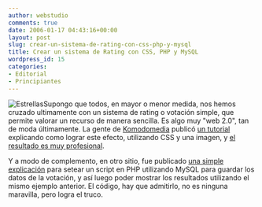 ```yaml
---
author: webstudio
comments: true
date: 2006-01-17 04:43:16+00:00
layout: post
slug: crear-un-sistema-de-rating-con-css-php-y-mysql
title: Crear un sistema de Rating con CSS, PHP y MySQL
wordpress_id: 15
categories:
- Editorial
- Principiantes
---
```


![Estrellas](/images/3_big_stars.gif)Supongo que todos, en mayor o menor medida, nos hemos cruzado ultimamente con un sistema de rating o votación simple, que permite valorar un recurso de manera sencilla. Es algo muy "web 2.0", tan de moda últimamente. La gente de [Komodomedia](http://komodomedia.com/) publicó [un tutorial](http://komodomedia.com/blog/index.php/2006/01/09/css-star-rating-part-deux/) explicando como lograr este efecto, utilizando CSS y una imagen, y [el resultado es muy profesional](http://komodomedia.com/blog/samples/star_rating/example2.htm).

Y a modo de complemento, en otro sitio, fue publicado [una simple explicación](http://slim.climaxdesigns.com/tutorial.php?section=slim&id=2) para setear un script en PHP utilizando MySQL para guardar los datos de la votación, y así luego poder mostrar los resultados utilizando el mismo ejemplo anterior. El código, hay que admitirlo, no es ninguna maravilla, pero logra el truco. 
